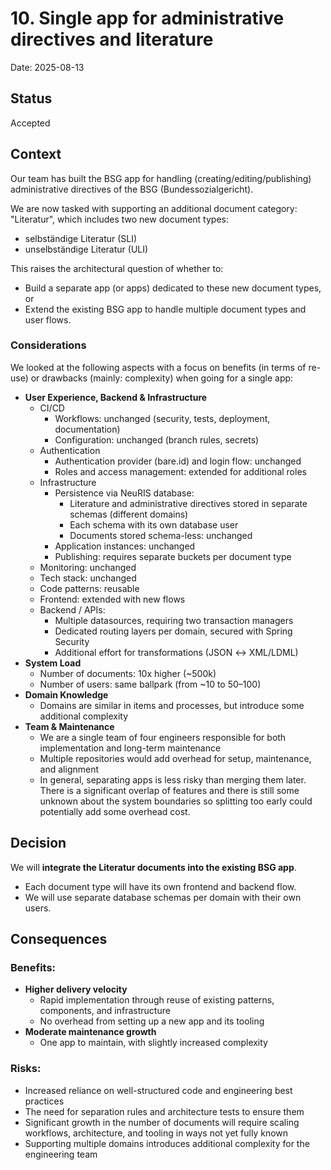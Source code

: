 # 10. Single app for administrative directives and literature

Date: 2025-08-13

## Status

Accepted 

## Context

Our team has built the BSG app for handling (creating/editing/publishing) administrative directives of the BSG (Bundessozialgericht).

We are now tasked with supporting an additional document category: "Literatur", which includes two new document types:
  - selbständige Literatur (SLI)
  - unselbständige Literatur (ULI)

This raises the architectural question of whether to:
- Build a separate app (or apps) dedicated to these new document types, or
- Extend the existing BSG app to handle multiple document types and user flows.

### Considerations

We looked at the following aspects with a focus on benefits (in terms of re-use) or drawbacks (mainly: complexity) when going for a single app:

- **User Experience, Backend & Infrastructure**
  - CI/CD 
    - Workflows: unchanged (security, tests, deployment, documentation)
    - Configuration: unchanged (branch rules, secrets)
  - Authentication
    - Authentication provider (bare.id) and login flow: unchanged
    - Roles and access management: extended for additional roles
  - Infrastructure
    - Persistence via NeuRIS database:
      - Literature and administrative directives stored in separate schemas (different domains)
      - Each schema with its own database user
      - Documents stored schema-less: unchanged
    - Application instances: unchanged
    - Publishing: requires separate buckets per document type
  - Monitoring: unchanged
  - Tech stack: unchanged
  - Code patterns: reusable
  - Frontend: extended with new flows
  - Backend / APIs:
    - Multiple datasources, requiring two transaction managers
    - Dedicated routing layers per domain, secured with Spring Security
    - Additional effort for transformations (JSON ↔ XML/LDML)
- **System Load**
  - Number of documents: 10x higher (~500k)
  - Number of users: same ballpark (from ~10 to 50–100)
- **Domain Knowledge**
  - Domains are similar in items and processes, but introduce some additional complexity
- **Team & Maintenance**
  - We are a single team of four engineers responsible for both implementation and long-term maintenance
  - Multiple repositories would add overhead for setup, maintenance, and alignment
  - In general, separating apps is less risky than merging them later. There is a significant overlap of features and there is still some unknown about the system boundaries so splitting too early could potentially add some overhead cost.

## Decision

We will **integrate the Literatur documents into the existing BSG app**.
- Each document type will have its own frontend and backend flow.
- We will use separate database schemas per domain with their own users.

## Consequences

### Benefits:
- **Higher delivery velocity**
  - Rapid implementation through reuse of existing patterns, components, and infrastructure
  - No overhead from setting up a new app and its tooling
- **Moderate maintenance growth**
  - One app to maintain, with slightly increased complexity

### Risks:
- Increased reliance on well-structured code and engineering best practices
- The need for separation rules and architecture tests to ensure them
- Significant growth in the number of documents will require scaling workflows, architecture, and tooling in ways not yet fully known
- Supporting multiple domains introduces additional complexity for the engineering team
